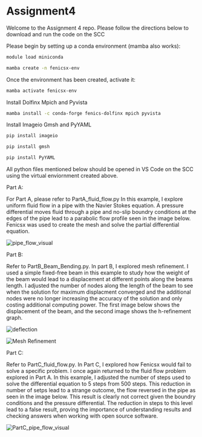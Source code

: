 # Assignment4


Welcome to the Assignment 4 repo. Please follow the directions below to download and run the code on the SCC

Please begin by setting up a conda environment (mamba also works):
```bash
module load miniconda
```
```bash
mamba create -n fenicsx-env
```
Once the environment has been created, activate it:

```bash
mamba activate fenicsx-env
```
Install Dolfinx Mpich and Pyvista
```bash
mamba install -c conda-forge fenics-dolfinx mpich pyvista
```
Install Imageio Gmsh and PyYAML
```bash
pip install imageio
```
```bash
pip install gmsh
```
```bash
pip install PyYAML
```

All python files mentioned below should be opened in VS Code on the SCC using the virtual enviornment created above. 

Part A:

For Part A, please refer to PartA_fluid_flow.py
In this example, I explore uniform fluid flow in a pipe with the Navier Stokes equation. A pressure differential moves fluid through a pipe and no-slip boundry conditions at the edges of the pipe lead to a parabolic flow profile seen in the image below. Fenicsx was used to create the mesh and solve the partial differential equation. 

![pipe_flow_visual](https://github.com/user-attachments/assets/0a8b946a-456a-4988-805b-633e06942785)



Part B:

Refer to PartB_Beam_Bending.py. In part B, I explored mesh refinement. I used a simple fixed-free beam in this example to study how the weight of the beam would lead to a displacement at different points along the beams length. I adjusted the number of nodes along the length of the beam to see when the solution for maximum displacment converged and the additional nodes were no longer increasing the accuracy of the solution and only costing additional computing power. The first image below shows the displacement of the beam, and the second image shows the h-refinement graph. 

![deflection](https://github.com/user-attachments/assets/fc328f71-a128-429d-9158-9be509142a0d)

![Mesh Refinement](https://github.com/user-attachments/assets/a979d576-80ea-4ece-81cb-7b6f32d7f60f)



Part C:

Refer to PartC_fluid_flow.py. In Part C, I explored how Fenicsx would fail to solve a specific problem. I once again returned to the fluid flow problem explored in Part A. In this example, I adjusted the number of steps used to solve the differential equation to 5 steps from 500 steps. This reduction in number of setps lead to a strange outcome, the flow reversed in the pipe as seen in the image below. This result is clearly not correct given the boundry conditions and the pressure differential. The reduction in steps to this level lead to a false result, proving the importance of understanding results and checking answers when working with open source software. 

![PartC_pipe_flow_visual](https://github.com/user-attachments/assets/675fe48d-da3d-4b12-a6c9-8a6165b00b8b)

